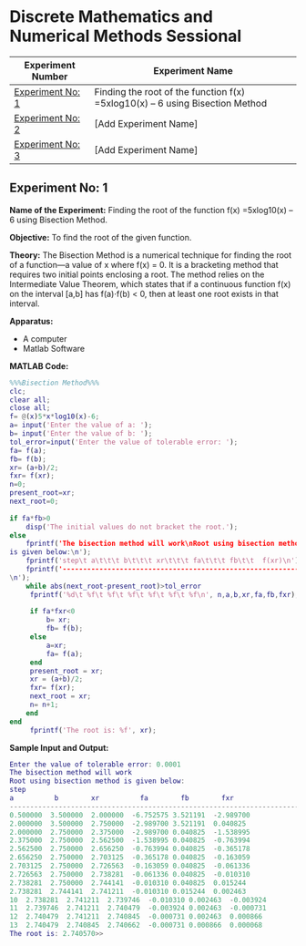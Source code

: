 # Discrete Mathematics and Numerical Methods Sessional

| Experiment Number | Experiment Name |
|-------------------|-----------------|
| [Experiment No: 1](#experiment-no-1) | Finding the root of the function f(x) =5xlog10(x) – 6 using Bisection Method |
| [Experiment No: 2](#experiment-no-2) | [Add Experiment Name] |
| [Experiment No: 3](#experiment-no-3) | [Add Experiment Name] |

## Experiment No: 1

**Name of the Experiment:** Finding the root of the function f(x) =5xlog10(x) – 6 using Bisection Method. 

**Objective:** To find the root of the given function.

**Theory:** The Bisection Method is a numerical technique for finding the root of a function—a value of x where f(x) = 0. It is a bracketing method that requires two initial points enclosing a root. The method relies on the Intermediate Value Theorem, which states that if a continuous function f(x) on the interval [a,b] has f(a)⋅f(b) < 0, then at least one root exists in that interval.

**Apparatus:** 

- A computer
- Matlab Software

**MATLAB Code:** 

```matlab
%%%Bisection Method%%% 
clc; 
clear all; 
close all; 
f= @(x)5*x*log10(x)-6; 
a= input('Enter the value of a: '); 
b= input('Enter the value of b: '); 
tol_error=input('Enter the value of tolerable error: '); 
fa= f(a); 
fb= f(b); 
xr= (a+b)/2; 
fxr= f(xr); 
n=0; 
present_root=xr; 
next_root=0; 
  
if fa*fb>0 
    disp('The initial values do not bracket the root.'); 
else 
    fprintf('The bisection method will work\nRoot using bisection method 
is given below:\n'); 
    fprintf('step\t a\t\t\t b\t\t\t xr\t\t\t fa\t\t\t fb\t\t  f(xr)\n'); 
    fprintf('--------------------------------------------------------------------------
\n'); 
    while abs(next_root-present_root)>tol_error 
     fprintf('%d\t %f\t %f\t %f\t %f\t %f\t %f\n', n,a,b,xr,fa,fb,fxr);  
      
     if fa*fxr<0 
         b= xr; 
         fb= f(b); 
     else 
         a=xr; 
         fa= f(a); 
     end 
     present_root = xr; 
     xr = (a+b)/2; 
     fxr= f(xr); 
     next_root = xr; 
     n= n+1; 
    end 
end 
     fprintf('The root is: %f', xr); 
```

**Sample Input and Output:** 
```matlab
Enter the value of tolerable error: 0.0001 
The bisection method will work 
Root using bisection method is given below: 
step         
a          b        xr          fa        fb        fxr
---------------------------------------------------------------------------------------  
0.500000  3.500000  2.000000  -6.752575 3.521191  -2.989700 
2.000000  3.500000  2.750000  -2.989700 3.521191  0.040825 
2.000000  2.750000  2.375000  -2.989700 0.040825  -1.538995 
2.375000  2.750000  2.562500  -1.538995 0.040825  -0.763994 
2.562500  2.750000  2.656250  -0.763994 0.040825  -0.365178 
2.656250  2.750000  2.703125  -0.365178 0.040825  -0.163059 
2.703125  2.750000  2.726563  -0.163059 0.040825  -0.061336 
2.726563  2.750000  2.738281  -0.061336 0.040825  -0.010310 
2.738281  2.750000  2.744141  -0.010310 0.040825  0.015244 
2.738281  2.744141  2.741211  -0.010310 0.015244  0.002463 
10  2.738281  2.741211  2.739746  -0.010310 0.002463  -0.003924 
11  2.739746  2.741211  2.740479  -0.003924 0.002463  -0.000731 
12  2.740479  2.741211  2.740845  -0.000731 0.002463  0.000866 
13  2.740479  2.740845  2.740662  -0.000731 0.000866  0.000068 
The root is: 2.740570>>
```
